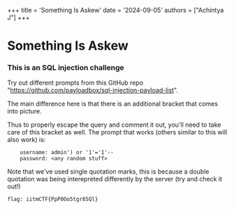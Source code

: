 +++
title = 'Something Is Askew'
date = '2024-09-05'
authors = ["Achintya J"]
+++

# Something Is Askew

### This is an SQL injection challenge

Try out different prompts from this GitHub repo "https://github.com/payloadbox/sql-injection-payload-list". 

The main difference here is that there is an additional bracket that comes into picture. 

Thus to properly escape the query and comment it out, you'll need to take care of this bracket as well. The prompt that works (others similar to this will also work) is:

		username: admin') or '1'='1'--
		password: <any random stuff>

Note that we've used single quotation marks, this is because a double quotation was being interepreted differently by the server (try and check it out!)

`flag: iitmCTF{PpP0Oo5tgr85Ql}`
